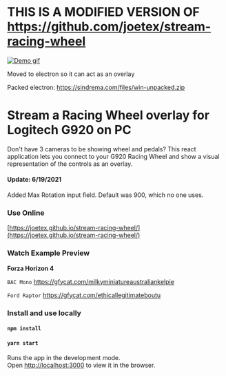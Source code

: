 # THIS IS A MODIFIED VERSION OF https://github.com/joetex/stream-racing-wheel

[![Demo gif](https://sindrema.com/files/2022-08-14_23-23-06.gif)](https://sindrema.com/files/2022-08-14_23-23-06.gif)


Moved to electron so it can act as an overlay

Packed electron: https://sindrema.com/files/win-unpacked.zip


# Stream a Racing Wheel overlay for Logitech G920 on PC

Don't have 3 cameras to be showing wheel and pedals? This react application lets you connect to your G920 Racing Wheel and show a visual representation of the controls as an overlay.

#### Update: 6/19/2021

Added Max Rotation input field.  Default was 900, which no one uses.

### Use Online

[https://joetex.github.io/stream-racing-wheel/](https://joetex.github.io/stream-racing-wheel/)

### Watch Example Preview

**Forza Horizon 4**

`BAC Mono` https://gfycat.com/milkyminiatureaustraliankelpie

`Ford Raptor` https://gfycat.com/ethicallegitimateboutu

### Install and use locally

#### `npm install`

#### `yarn start`

Runs the app in the development mode.<br />
Open [http://localhost:3000](http://localhost:3000) to view it in the browser.
